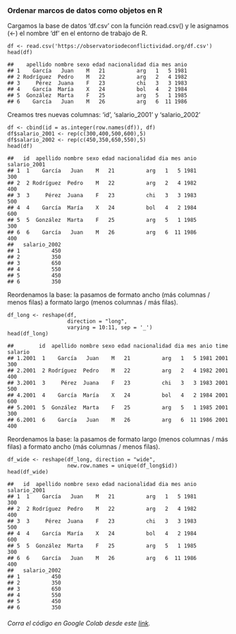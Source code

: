 ### Ordenar marcos de datos como objetos en R

Cargamos la base de datos ‘df.csv’ con la función read.csv() y le
asignamos (&lt;-) el nombre ‘df’ en el entorno de trabajo de R.

    df <- read.csv('https://observatoriodeconflictividad.org/df.csv')
    head(df)

    ##    apellido nombre sexo edad nacionalidad dia mes anio
    ## 1    García   Juan    M   21          arg   1   5 1981
    ## 2 Rodríguez  Pedro    M   22          arg   2   4 1982
    ## 3     Pérez  Juana    F   23          chi   3   3 1983
    ## 4    García  María    X   24          bol   4   2 1984
    ## 5  González  Marta    F   25          arg   5   1 1985
    ## 6    García   Juan    M   26          arg   6  11 1986

Creamos tres nuevas columnas: ‘id’, ‘salario\_2001’ y ‘salario\_2002’

    df <- cbind(id = as.integer(row.names(df)), df)
    df$salario_2001 <- rep(c(300,400,500,600),5)
    df$salario_2002 <- rep(c(450,350,650,550),5)
    head(df)

    ##   id  apellido nombre sexo edad nacionalidad dia mes anio salario_2001
    ## 1  1    García   Juan    M   21          arg   1   5 1981          300
    ## 2  2 Rodríguez  Pedro    M   22          arg   2   4 1982          400
    ## 3  3     Pérez  Juana    F   23          chi   3   3 1983          500
    ## 4  4    García  María    X   24          bol   4   2 1984          600
    ## 5  5  González  Marta    F   25          arg   5   1 1985          300
    ## 6  6    García   Juan    M   26          arg   6  11 1986          400
    ##   salario_2002
    ## 1          450
    ## 2          350
    ## 3          650
    ## 4          550
    ## 5          450
    ## 6          350

Reordenamos la base: la pasamos de formato ancho (más columnas / menos
filas) a formato largo (menos columnas / más filas).

    df_long <- reshape(df, 
                       direction = "long", 
                       varying = 10:11, sep = '_')
    head(df_long)

    ##        id  apellido nombre sexo edad nacionalidad dia mes anio time salario
    ## 1.2001  1    García   Juan    M   21          arg   1   5 1981 2001     300
    ## 2.2001  2 Rodríguez  Pedro    M   22          arg   2   4 1982 2001     400
    ## 3.2001  3     Pérez  Juana    F   23          chi   3   3 1983 2001     500
    ## 4.2001  4    García  María    X   24          bol   4   2 1984 2001     600
    ## 5.2001  5  González  Marta    F   25          arg   5   1 1985 2001     300
    ## 6.2001  6    García   Juan    M   26          arg   6  11 1986 2001     400

Reordenamos la base: la pasamos de formato largo (menos columnas / más
filas) a formato ancho (más columnas / menos filas).

    df_wide <- reshape(df_long, direction = "wide",
                       new.row.names = unique(df_long$id))
    head(df_wide)

    ##   id  apellido nombre sexo edad nacionalidad dia mes anio salario_2001
    ## 1  1    García   Juan    M   21          arg   1   5 1981          300
    ## 2  2 Rodríguez  Pedro    M   22          arg   2   4 1982          400
    ## 3  3     Pérez  Juana    F   23          chi   3   3 1983          500
    ## 4  4    García  María    X   24          bol   4   2 1984          600
    ## 5  5  González  Marta    F   25          arg   5   1 1985          300
    ## 6  6    García   Juan    M   26          arg   6  11 1986          400
    ##   salario_2002
    ## 1          450
    ## 2          350
    ## 3          650
    ## 4          550
    ## 5          450
    ## 6          350

###### Corra el código en Google Colab desde este [link](https://colab.research.google.com/drive/1EhHNQqhUYQlFqiDiO4b9LuZwgKsS4Zte?usp=sharing "Google Colab").
